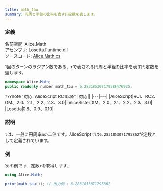 ```yaml
---
title: math_tau
summary: 円周と半径の比率を表す円定数を表します。
---
```


### 定義
名前空間: Alice.Math<br/>
アセンブリ: Losetta.Runtime.dll<br/>
ソースコード: [Alice.Math.cs](https://github.com/WSOFT-Project/Losetta/blob/master/Losetta.Runtime/Alice.Math.cs)

1回のターンのラジアン数である、`τ`で表される円周と半径の比率を表す円定数を返します。

```cs title="AliceScript"
namespace Alice.Math;
public readonly number math_tau = 6.283185307179586476925;
```

???note "対応: AliceScript RC1以降"
    |対応||
    |---|---|
    |AliceScript|RC1、RC2、GM、2.0、2.1、2.2、2.3、3.0|
    |AliceSister|GM、2.0、2.1、2.2、2.3、3.0|
    |Losetta|0.8、0.9、0.10|

### 説明
`τ`は、一般に円周率`π`の二倍です。AliceScriptでは`6.2831853071795862`が定数として定義されています。

### 例
次の例では、定数`τ`を取得します。

```cs title="AliceScript"
using Alice.Math;

print(math_tau()); // 出力例 : 6.2831853071795862
```